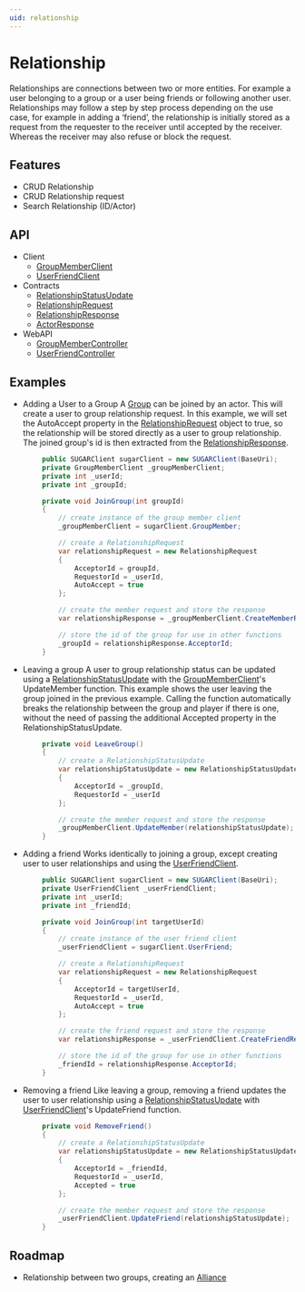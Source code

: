```yaml
---
uid: relationship
---
```


# Relationship
Relationships are connections between two or more entities. For example a user belonging to a group or a user being friends or following another user. Relationships may follow a step by step process depending on the use case, for example in adding a ‘friend’, the relationship is initially stored as a request from the requester to the receiver until accepted by the receiver. Whereas the receiver may also refuse or block the request. 

## Features
* CRUD Relationship 
* CRUD Relationship request
* Search Relationship (ID/Actor)

## API
* Client
    * [GroupMemberClient](xref:PlayGen.SUGAR.Client.GroupMemberClient)
    * [UserFriendClient](xref:PlayGen.SUGAR.Client.UserFriendClient)
* Contracts
    * [RelationshipStatusUpdate](xref:PlayGen.SUGAR.Contracts.Shared.RelationshipStatusUpdate)
    * [RelationshipRequest](xref:PlayGen.SUGAR.Contracts.Shared.RelationshipRequest)
    * [RelationshipResponse](xref:PlayGen.SUGAR.Contracts.Shared.RelationshipResponse)
    * [ActorResponse](xref:PlayGen.SUGAR.Contracts.Shared.ActorResponse)
* WebAPI
    * [GroupMemberController](xref:PlayGen.SUGAR.WebAPI.Controllers.GroupMemberController)
    * [UserFriendController](xref:PlayGen.SUGAR.WebAPI.Controllers.UserFriendController)

## Examples
* Adding a User to a Group
	A [Group](group.md) can be joined by an actor. This will create a user to group relationship request. In this example, we will set the AutoAccept property in the [RelationshipRequest](xref:PlayGen.SUGAR.Contracts.Shared.RelationshipRequest) object to true, so the relationship will be stored directly as a user to group relationship. The joined group's id is then extracted from the [RelationshipResponse](xref:PlayGen.SUGAR.Contracts.Shared.RelationshipResponse).

```cs
		public SUGARClient sugarClient = new SUGARClient(BaseUri);
		private GroupMemberClient _groupMemberClient;
		private int _userId;
		private int _groupId;

		private void JoinGroup(int groupId) 
		{
			// create instance of the group member client
			_groupMemberClient = sugarClient.GroupMember;

			// create a RelationshipRequest
			var relationshipRequest = new RelationshipRequest 
			{
				AcceptorId = groupId,
				RequestorId = _userId,
				AutoAccept = true
			};

			// create the member request and store the response
			var relationshipResponse = _groupMemberClient.CreateMemberRequest(relationshipRequest);

			// store the id of the group for use in other functions
			_groupId = relationshipResponse.AcceptorId;
		}
```

* Leaving a group
	A user to group relationship status can be updated using a [RelationshipStatusUpdate](xref:PlayGen.SUGAR.Contracts.Shared.RelationshipStatusUpdate) with the [GroupMemberClient](xref:PlayGen.SUGAR.Client.GroupMemberClient)'s UpdateMember function. This example shows the user leaving the group joined in the previous example. Calling the function automatically breaks the relationship between the group and player if there is one, without the need of passing the additional Accepted property in the RelationshipStatusUpdate.

```cs
		private void LeaveGroup() 
		{
			// create a RelationshipStatusUpdate
			var relationshipStatusUpdate = new RelationshipStatusUpdate 
			{
				AcceptorId = _groupId,
				RequestorId = _userId
			};

			// create the member request and store the response
			_groupMemberClient.UpdateMember(relationshipStatusUpdate);
		}
```


* Adding a friend
	Works identically to joining a group, except creating user to user relationships and using the [UserFriendClient](xref:PlayGen.SUGAR.Client.UserFriendClient). 

```cs
		public SUGARClient sugarClient = new SUGARClient(BaseUri);
		private UserFriendClient _userFriendClient;
		private int _userId;
		private int _friendId;

		private void JoinGroup(int targetUserId) 
		{
			// create instance of the user friend client
			_userFriendClient = sugarClient.UserFriend;

			// create a RelationshipRequest
			var relationshipRequest = new RelationshipRequest 
			{
				AcceptorId = targetUserId,
				RequestorId = _userId,
				AutoAccept = true
			};

			// create the friend request and store the response
			var relationshipResponse = _userFriendClient.CreateFriendRequest(relationshipRequest);

			// store the id of the group for use in other functions
			_friendId = relationshipResponse.AcceptorId;
		}
```

* Removing a friend
	Like leaving a group, removing a friend updates the user to user relationship using a [RelationshipStatusUpdate](xref:PlayGen.SUGAR.Contracts.Shared.RelationshipStatusUpdate) with [UserFriendClient](xref:PlayGen.SUGAR.Client.UserFriendClient)'s UpdateFriend function. 

```cs
		private void RemoveFriend() 
		{
			// create a RelationshipStatusUpdate
			var relationshipStatusUpdate = new RelationshipStatusUpdate 
			{
				AcceptorId = _friendId,
				RequestorId = _userId,
				Accepted = true
			};

			// create the member request and store the response
			_userFriendClient.UpdateFriend(relationshipStatusUpdate);
		}
```

## Roadmap
* Relationship between two groups, creating an [Alliance](/articles/Alliances)